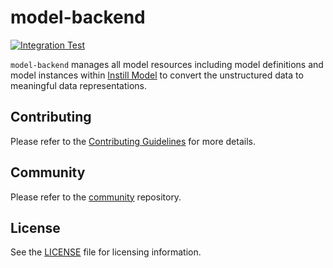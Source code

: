 # model-backend

[![Integration Test](https://github.com/instill-ai/model-backend/actions/workflows/integration-test.yml/badge.svg)](https://github.com/instill-ai/model-backend/actions/workflows/integration-test.yml)

`model-backend` manages all model resources including model definitions and model instances within [Instill Model](https://github.com/instill-ai/model) to convert the unstructured data to meaningful data representations.

## Contributing

Please refer to the [Contributing Guidelines](./.github/CONTRIBUTING.md) for more details.

## Community

Please refer to the [community](https://github.com/instill-ai/community) repository.

## License

See the [LICENSE](./LICENSE) file for licensing information.
